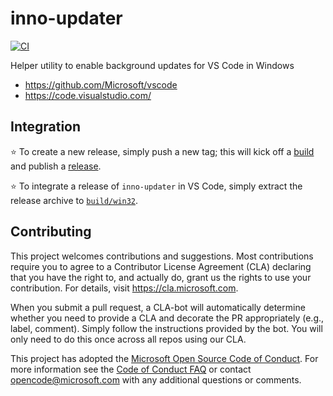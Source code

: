 # inno-updater

[![CI](https://github.com/microsoft/inno-updater/actions/workflows/ci.yml/badge.svg)](https://github.com/microsoft/inno-updater/actions/workflows/ci.yml)

Helper utility to enable background updates for VS Code in Windows

- https://github.com/Microsoft/vscode
- https://code.visualstudio.com/

## Integration

⭐️ To create a new release, simply push a new tag; this will kick off a [build](https://dev.azure.com/vscode/Inno%20Updater/_build?definitionId=25&_a=summary) and publish a [release](https://github.com/microsoft/inno-updater/releases).

⭐️ To integrate a release of `inno-updater` in VS Code, simply extract the release archive to [`build/win32`](https://github.com/microsoft/vscode/tree/main/build/win32).

## Contributing

This project welcomes contributions and suggestions. Most contributions require you to agree to a
Contributor License Agreement (CLA) declaring that you have the right to, and actually do, grant us
the rights to use your contribution. For details, visit https://cla.microsoft.com.

When you submit a pull request, a CLA-bot will automatically determine whether you need to provide
a CLA and decorate the PR appropriately (e.g., label, comment). Simply follow the instructions
provided by the bot. You will only need to do this once across all repos using our CLA.

This project has adopted the [Microsoft Open Source Code of Conduct](https://opensource.microsoft.com/codeofconduct/).
For more information see the [Code of Conduct FAQ](https://opensource.microsoft.com/codeofconduct/faq/) or
contact [opencode@microsoft.com](mailto:opencode@microsoft.com) with any additional questions or comments.

